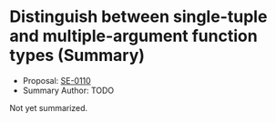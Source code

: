 # Distinguish between single-tuple and multiple-argument function types (Summary)

* Proposal: [SE-0110](https://github.com/apple/swift-evolution/blob/main/proposals/0110-distingish-single-tuple-arg.md)
* Summary Author: TODO

Not yet summarized.
